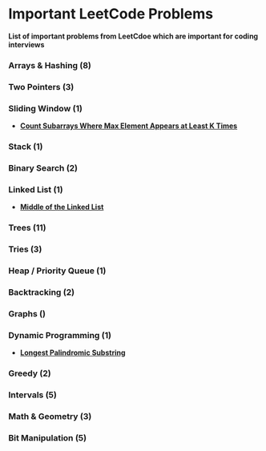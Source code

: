 # Important LeetCode Problems
**List of important problems from LeetCdoe which are important for coding interviews**

### Arrays & Hashing (8)
### Two Pointers (3)
### Sliding Window (1)
- **[Count Subarrays Where Max Element Appears at Least K Times](https://leetcode.com/problems/count-subarrays-where-max-element-appears-at-least-k-times/description/?envType=daily-question&envId=2024-03-29)**

### Stack (1)
### Binary Search (2)
### Linked List (1)
- **[Middle of the Linked List](https://leetcode.com/problems/middle-of-the-linked-list/description/?envType=daily-question&envId=2024-03-07)**

### Trees (11)
### Tries (3)
### Heap / Priority Queue (1)
### Backtracking (2)
### Graphs ()
### Dynamic Programming (1)
- **[Longest Palindromic Substring](https://leetcode.com/problems/longest-palindromic-substring/description/?envType=daily-question&envId=2023-10-27)**

### Greedy (2)
### Intervals (5)

### Math & Geometry (3)



### Bit Manipulation (5)
